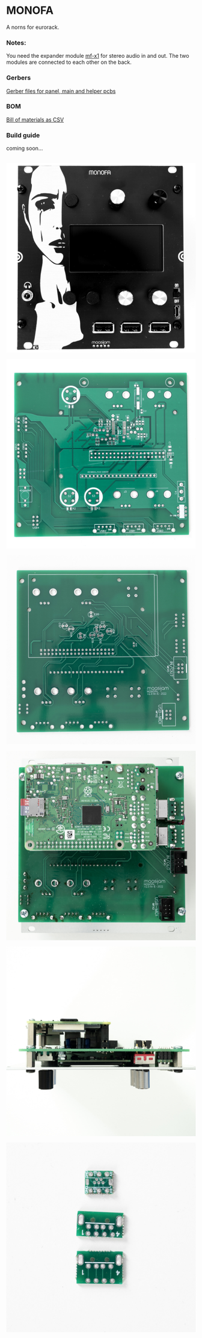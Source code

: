 # MONOFA

A norns for eurorack.

### Notes:

You need the expander module [mf-x1](../MF-X1/) for stereo audio in and out. The two modules are connected to each other on the back.

<h3>Gerbers</h3>

[Gerber files for panel, main and helper pcbs](Gerber/)
<br />

<h3>BOM</h3>

[Bill of materials as CSV](BOM_monofa_v1.0_revE.csv)
<br />

<h3>Build guide</h3>

coming soon...
<br /><br />

![maasijam monofa](Images/monofa_maasijam-00364.jpg)

![maasijam monofa](Images/monofa_maasijam-00362.jpg)

![maasijam monofa](Images/monofa_maasijam-00363.jpg)

![maasijam monofa](Images/monofa_maasijam-00365.jpg)

![maasijam monofa](Images/monofa_maasijam-00366.jpg)

![maasijam monofa](Images/monofa_maasijam-00367.jpg)
